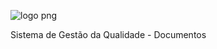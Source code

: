 ![logo png](https://github.com/user-attachments/assets/d8964f29-7a1d-4c07-9796-2ffc2a95447e)

Sistema de Gestão da Qualidade - Documentos

